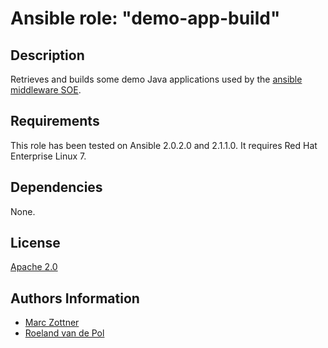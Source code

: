 Ansible role: "demo-app-build"
=================================

Description
-----------

Retrieves and builds some demo Java applications used by the [ansible middleware SOE](https://github.com/Maarc/ansible_middleware_soe).


Requirements
------------

This role has been tested on Ansible 2.0.2.0 and 2.1.1.0. It requires Red Hat Enterprise Linux 7.


Dependencies
------------

None.


License
-------

[Apache 2.0](./LICENSE)


Authors Information
------------------

* [Marc Zottner](https://github.com/Maarc)
* [Roeland van de Pol](https://github.com/roelandpol)
